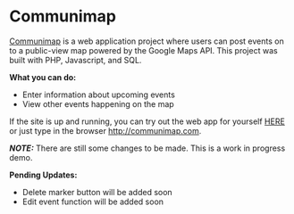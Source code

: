 # Communimap
[Communimap](http://communimap.com) is a web application project where users can post events on to a public-view map powered by the Google Maps API. This project was built with PHP, Javascript, and SQL. 

**What you can do:**
* Enter information about upcoming events
* View other events happening on the map

If the site is up and running, you can try out the web app for yourself [HERE](http://communimap.com) or just type in the browser http://communimap.com. 

***NOTE:*** There are still some changes to be made. This is a work in progress demo. 

**Pending Updates:**
* Delete marker button will be added soon
* Edit event function will be added soon

